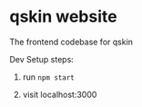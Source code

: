 # qskin website
The frontend codebase for qskin

Dev Setup steps:

1. run `npm start`

2. visit localhost:3000